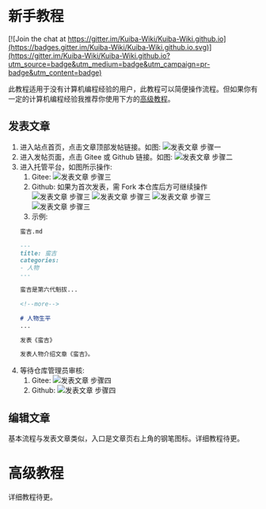 # 新手教程

[![Join the chat at https://gitter.im/Kuiba-Wiki/Kuiba-Wiki.github.io](https://badges.gitter.im/Kuiba-Wiki/Kuiba-Wiki.github.io.svg)](https://gitter.im/Kuiba-Wiki/Kuiba-Wiki.github.io?utm_source=badge&utm_medium=badge&utm_campaign=pr-badge&utm_content=badge)

此教程适用于没有计算机编程经验的用户，此教程可以简便操作流程。但如果你有一定的计算机编程经验我推荐你使用下方的[高级教程](#高级教程)。

## 发表文章

1. 进入站点首页，点击文章顶部发帖链接。如图: ![发表文章 步骤一](https://kuiba-wiki.github.io/other/start/111.png)
1. 进入发帖页面，点击 Gitee 或 Github 链接。如图: ![发表文章 步骤二](https://kuiba-wiki.github.io/other/start/112.png)
1. 进入托管平台，如图所示操作:
    1. Gitee: ![发表文章 步骤三](https://kuiba-wiki.github.io/other/start/1131.png)
    1. Github: 如果为首次发表，需 Fork 本仓库后方可继续操作 ![发表文章 步骤三](https://kuiba-wiki.github.io/other/start/1132.png) ![发表文章 步骤三](https://kuiba-wiki.github.io/other/start/1133.png) ![发表文章 步骤三](https://kuiba-wiki.github.io/other/start/1134.png) ![发表文章 步骤三](https://kuiba-wiki.github.io/other/start/1135.png)
    1. 示例:
    ```txt 文件名称
    蛮吉.md
    ```
    ```md 文本内容
    ---
    title: 蛮吉
    categories:
    - 人物
    ---

    蛮吉是第六代魁拔...

    <!--more-->

    # 人物生平
    ...

    ```
    ```txt 提交信息
    发表《蛮吉》
    ```
    ```txt 扩展信息
    发表人物介绍文章《蛮吉》。
    ```
1. 等待仓库管理员审核:
    1. Gitee: ![发表文章 步骤四](https://kuiba-wiki.github.io/other/start/1141.png)
    1. Github: ![发表文章 步骤四](https://kuiba-wiki.github.io/other/start/1142.png)

## 编辑文章

基本流程与发表文章类似，入口是文章页右上角的钢笔图标。详细教程待更。

# 高级教程

详细教程待更。
